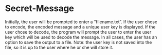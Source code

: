 # Secret-Message
 Initially, the user will be prompted to enter a “filename.txt”. If the user chose to encode, the encoded message and a unique user key is displayed. If the user chose to decode, the program will prompt the user to enter the user key which will be used to decode the message. In all cases, the user has an option to save the output to a file. Note: the user key is not saved into the file, so it is up to the user where he or she will store it. 
